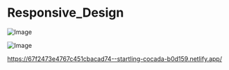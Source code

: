# Responsive_Design

![Image](https://github.com/user-attachments/assets/ab3452f4-eba6-4e07-89d5-0b6ad32ebb03)

![Image](https://github.com/user-attachments/assets/1c07b01c-997a-44b3-bfd6-9064ebc373b7)

https://67f2473e4767c451cbacad74--startling-cocada-b0d159.netlify.app/
